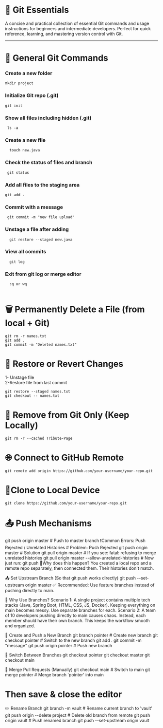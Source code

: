 # 🚀 Git Essentials

A concise and practical collection of essential Git commands and usage instructions for beginners and intermediate developers. Perfect for quick reference, learning, and mastering version control with Git.


---------------------------------------------------------------------------------------------------------------------------------------------------------------------------------------------------------------------

# 📂 General Git Commands

### Create a new folder
 ``` mkdir project ```
### Initialize Git repo (.git)
```git init ```                       
### Show all files including hidden (.git)
```  ls -a  ```                          
### Create a new file
```  touch new.java```                   
### Check the status of files and branch
```  git status ```                      
### Add all files to the staging area
```git add .```                        
### Commit with a message
```  git commit -m "new file upload" ``` 
### Unstage a file after adding
```  git restore --staged new.java```    
### View all commits
```  git log```                          
### Exit from git log or merge editor
```  :q or wq```                         
<br>

# 🗑️ Permanently Delete a File (from local + Git)
  ```
  git rm -r names.txt
  git add .
  git commit -m "Deleted names.txt"
  ```

# 🔄 Restore or Revert Changes
 1- Unstage file<br>
 2-Restore file from last commit
 ``` 
 git restore --staged names.txt   
 git checkout -- names.txt        
```

# 🧹 Remove from Git Only (Keep Locally)
```  
git rm -r --cached Tribute-Page
```
# 🌐 Connect to GitHub Remote
```
git remote add origin https://github.com/your-username/your-repo.git
```
# 🔗Clone to Local Device
```git clone https://github.com/your-username/your-repo.git```
# 📤 Push Mechanisms
  git push origin master           # Push to master branch
 ❗Common Errors: Push Rejected / Unrelated Histories
    # Problem: Push Rejected
    git push origin master
    # Solution
    git pull origin master
    # If you see: fatal: refusing to merge unrelated histories
    git pull origin master --allow-unrelated-histories
    # Now just run:
    git push
  📌Why does this happen?
    You created a local repo and a remote repo separately, then connected them. Their histories don't match.

📤 Set Upstream Branch (So that git push works directly)
  git push --set-upstream origin master
✅ Recommended: Use feature branches instead of pushing directly to main.

🌱 Why Use Branches?
  Scenario 1:
    A single project contains multiple tech stacks (Java, Spring Boot, HTML, CSS, JS, Docker). Keeping everything on main becomes messy. Use separate branches for each.
  Scenario 2:
    A team of 10 developers pushing directly to main causes chaos. Instead, each member should have their own branch. This keeps the workflow smooth and organized.

🌿 Create and Push a New Branch
  git branch pointer               # Create new branch
  git checkout pointer             # Switch to the new branch
  git add .
  git commit -m "message"
  git push origin pointer          # Push new branch
  
🔄 Switch Between Branches
  git checkout pointer
  git checkout master
  git checkout main
  
🔁 Merge Pull Requests (Manually)
  git checkout main                # Switch to main
  git merge pointer                # Merge branch 'pointer' into main
  # Then save & close the editor

✏️ Rename Branch
  git branch -m vault               # Rename current branch to 'vault'
  git push origin --delete project  # Delete old branch from remote
  git push origin vault             # Push renamed branch
  git push --set-upstream origin vault
